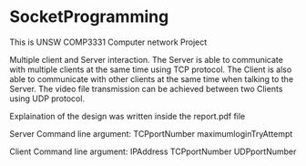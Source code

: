 # SocketProgramming

This is UNSW COMP3331 Computer network Project

Multiple client and Server interaction.
The Server is able to communicate with multiple clients at the same time using TCP protocol.
The Client is also able to communicate with other clients at the same time when talking to the Server. The video file transmission can be achieved between two Clients using UDP protocol.

Explaination of the design was written inside the report.pdf file

Server Command line argument: TCPportNumber maximumloginTryAttempt

Client Command line argument: IPAddress TCPportNumber UDPportNumber

